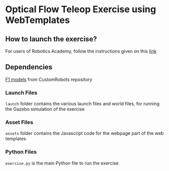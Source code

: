 # Optical Flow Teleop Exercise using WebTemplates

## How to launch the exercise?

For users of Robotics Academy, follow the instructions given on this [link](http://jderobot.github.io/RoboticsAcademy/exercises/computer_vision_section/opticalflow_teleop/)


## Dependencies

[F1 models](https://github.com/JdeRobot/CustomRobots/tree/melodic-devel/f1) from CustomRobots repository

### Launch Files

`launch` folder contains the various launch files and world files, for running the Gazebo simulation of the exercise

### Asset Files

`assets` folder contains the Javascript code for the webpage part of the web templates

### Python Files

`exercise.py` is the main Python file to run the exercise
